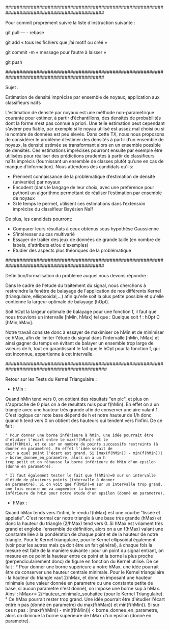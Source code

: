 ###########################################################################################

Pour commit proprement suivre la liste d’instruction suivante :


git pull — - rebase

git add « tous les fichiers que j’ai motif ou créé »

git commit -m « message pour l’autre à laisser »

git push

###########################################################################################

Sujet :

Estimation de densité imprécise par ensemble de noyaux, application aux classifieurs naïfs

L’estimation de densité par noyaux est une méthode non-paramétrique courante pour estimer, à partir d’échantillons, des densités de probabilités dont la forme n’est pas connue a priori. Une telle estimation peut cependant s’avérer peu fiable, par exemple si le noyau utilisé est assez mal choisi ou si le nombre de données est peu élevés. Dans cette TX, nous nous proposons de considérer le problème d’estimer des densités à partir d’un ensemble de noyaux, la densité estimée se transformant alors en un ensemble possible de densités. Ces estimations imprécises pourront ensuite par exemple être utilisées pour réaliser des prédictions prudentes à partir de classifieurs naïfs imprécis (fournissant un ensemble de classes plutôt qu’une en cas de manque d’information). Nous attendons des candidats qu'ils:

* Prennent connaissance de la problématique d’estimation de densité (univariée) par noyaux
* Encodent (dans le langage de leur choix, avec une préférence pour python) un algorithme permettant de réaliser l’estimation par ensemble de noyaux
* Si le temps le permet, utilisent ces estimations dans l’extension imprécise du classifieur Bayésien Naïf

De plus, les candidats pourront:

* Comparer leurs résultats à ceux obtenus sous hypothèse Gaussienne
* S’intéresser au cas multivarié
* Essayer de traiter des jeux de données de grande taille (en nombre de labels, d'attributs et/ou d'exemples)
* Etudier des aspects plus théoriques de la problématique

###########################################################################################

Définition/formalisation du problème auquel nous devons répondre :

Dans le cadre de l'étude du traitement du signal, nous cherchons à restreindre la fenêtre de balayage de
l'application de nos différents Kernel (triangulaire, ellispsoidal,...) afin qu'elle soit la plus petite possible
et qu'elle contienne la largeur optimale de balayage (hOpt).

Soit hOpt la largeur optimale de balayage pour une fonction f,
il faut que nous trouvions un intervalle [hMin, hMax] tel que :
    Quelque soit f : hOpt C [hMin,hMax].

Notre travail consiste donc à essayer de maximiser ce hMin et de minimiser ce hMax, afin de limiter l'étude du signal dans
l'intervalle [hMin, hMax] et ainsi gagner du temps en évitant de balayer un ensemble trop large de valeurs de h, tout en
garantissant le fait que le hOpt pour la fonction f, qui est inconnue, appartienne à cet intervalle.


############################################################################################

Retour sur les Tests du Kernel Triangulaire :

- hMin :

Quand hMin tend vers 0, on obtient des résultats "en pic", et plus on s'approche de 0 plus on a de résultats nuls pour
f(hMin).
En effet on a un triangle avec une hauteur très grande afin de conserver une aire valant 1. C'est logique car note base
dépend de h et notre hauteur de 1/h donc quand h tend vers 0 on obtient des hauteurs qui tendent vers l'infini.
De ce fait :

    ° Pour donner une borne inférieure à hMin, une idée pourrait être d'étudier l'écart entre le max(f(hMin)) et le
    min(f(hMin), et ce sur un nombre de points successifs restreints (à donner en parametre). En effet l'idée serait de
    voir a quel point l'écart est grand. Si |max(f(hMin)) - min(f(hMin))| > borne_donnee_en_parametre, alors on a un h
    trop petit et on réhausse la borne inférieure de hMin d'un epsilon (donné en parametre).

    ° Il faut également tester le fait que f(hMin)=0 sur un intervalle d'étude de plusieurs points (intervalle à donner
    en parametre). Si on voit que f(hMin)=0 sur un intervalle trop grand, une fois encore on va augmenter la borne
    inférieure de hMin pour notre étude d'un epsilon (donné en parametre).

- hMax :

Quand hMax tends vers l'infini, le rendu f(hMax) est une courbe "lissée et applatie". C'est normal car notre triangle à une
base très grande (hMax) et donc la hauteur du triangle (2/hMax) tend vers 0. Si hMax est vriament très grand et englobe
l'ensemble de définition, alors on a un f(hMax) valant une constante liée à la pondération de chaque point et de la
hauteur de notre triangle.
Pour le Kernel triangulaire, pour le Kernel ellipsoidal également (voir pour les autres mais ça doit être un fait général),
à chaque fois la mesure est faite de la manière suivante : pour un point du signal entrant, on mesure en ce point la
hauteur entre ce point et la borne la plus proche (perpendiculairement donc) de figure en fonction du Kernel utilisé.
De ce fait :
    ° Pour donner une borne supérieure à notre hMax, une idée pourrait être de conserver une hauteur centrale minimale.
    Pour le Kernel triangulaire : la hauteur du triangle vaut 2/hMax, et donc en imposant une hauteur minimale (une valeur
    donnée en parametre ou une constante petite de base, si aucun parametre n'est donné), on impose une borne sup à hMax.
    Ainsi : hMax<= 2/Hauteur_minimale_souhaitée (pour le Kernel Triangulaire).
    ° Ce hMax pourrait rester trop grand. Une idée pourrait être d'étudier l'écart entre n pas (donné en parametre) du
    max(f(hMax)) et min(f(hMin)). Si sur ces n pas : |max(f(hMin)) - min(f(hMin))| < borne_donnee_en_parametre,
    alors on diminue la borne supérieure de hMax d'un epsilon (donné en parametre).